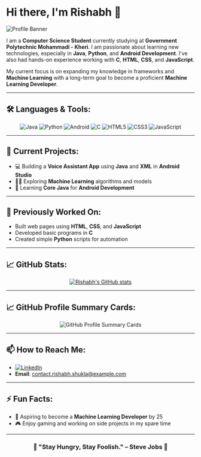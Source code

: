 # Hi there, I'm Rishabh 👋

![Profile Banner](https://user-images.githubusercontent.com/placeholder/banner.png)

I am a **Computer Science Student** currently studying at **Government Polytechnic Mohammadi - Kheri**. I am passionate about learning new technologies, especially in **Java**, **Python**, and **Android Development**. I've also had hands-on experience working with **C**, **HTML**, **CSS**, and **JavaScript**.

My current focus is on expanding my knowledge in frameworks and **Machine Learning** with a long-term goal to become a proficient **Machine Learning Developer**.

---

## 🛠️ Languages & Tools:

<div align="center">
  
![Java](https://img.shields.io/badge/Java-ED8B00?style=for-the-badge&logo=java&logoColor=white)
![Python](https://img.shields.io/badge/Python-3776AB?style=for-the-badge&logo=python&logoColor=white)
![Android](https://img.shields.io/badge/Android-3DDC84?style=for-the-badge&logo=android&logoColor=white)
![C](https://img.shields.io/badge/C-00599C?style=for-the-badge&logo=c&logoColor=white)
![HTML5](https://img.shields.io/badge/HTML5-E34F26?style=for-the-badge&logo=html5&logoColor=white)
![CSS3](https://img.shields.io/badge/CSS3-1572B6?style=for-the-badge&logo=css3&logoColor=white)
![JavaScript](https://img.shields.io/badge/JavaScript-F7DF1E?style=for-the-badge&logo=javascript&logoColor=black)
  
</div>

---

## 🔭 Current Projects:

- 💻 Building a **Voice Assistant App** using **Java** and **XML** in **Android Studio**
- 🧑‍💻 Exploring **Machine Learning** algorithms and models
- 🌱 Learning **Core Java** for **Android Development**

---

## 🌱 Previously Worked On:

- Built web pages using **HTML**, **CSS**, and **JavaScript**
- Developed basic programs in **C**
- Created simple **Python** scripts for automation

---

## 📈 GitHub Stats:

<div align="center">

[![Rishabh's GitHub stats](https://github-readme-stats.vercel.app/api?username=rishabh-ml&show_icons=true&theme=radical)](https://github.com/rishabh-ml/github-readme-stats)
  
</div>

---

## 📈 GitHub Profile Summary Cards:

<div align="center">

![GitHub Profile Summary Cards](http://github-profile-summary-cards.vercel.app/api/cards/profile-details?username=rishabh-ml&theme=tokyonight)

</div>

---

## 📫 How to Reach Me:

- [![LinkedIn](https://img.shields.io/badge/LinkedIn-blue?style=for-the-badge&logo=linkedin)](https://www.linkedin.com/in/YourLinkedInUsername)
- **Email**: contact.rishabh.shukla@example.com

---

## ⚡ Fun Facts:

- 🚀 Aspiring to become a **Machine Learning Developer** by 25
- 🎮 Enjoy gaming and working on side projects in my spare time

---

<div align="center">

### 🌟 "Stay Hungry, Stay Foolish." – Steve Jobs 🌟

</div>
